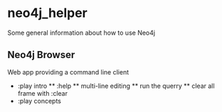 # neo4j_helper
Some general information about how to use Neo4j

## Neo4j Browser
Web app providing a command line client
* :play intro
** :help
** multi-line editing <shift-enter>
** <ctrl-enter> run the querry
** clear all frame with :clear
* :play concepts
